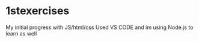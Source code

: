 # 1stexercises
My initial progress with JS/html/css
Used VS CODE and im using Node.js to learn as well
